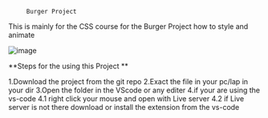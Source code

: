          Burger Project 

 This is mainly for the CSS course for the Burger Project how to style and animate 

 ![image](https://github.com/vishnuvaitheeswar/Burger-Project/assets/52311846/61dc9cc2-d695-486a-abf2-b792d47cad60)

**Steps for the using this Project **

1.Download the project from the git repo
2.Exact the file in your pc/lap in your dir
3.Open the folder in the VScode or any editer
4.if your are using the vs-code
  4.1 right click your mouse and open with Live server 
  4.2 if Live server is not there download or install the extension from the vs-code

